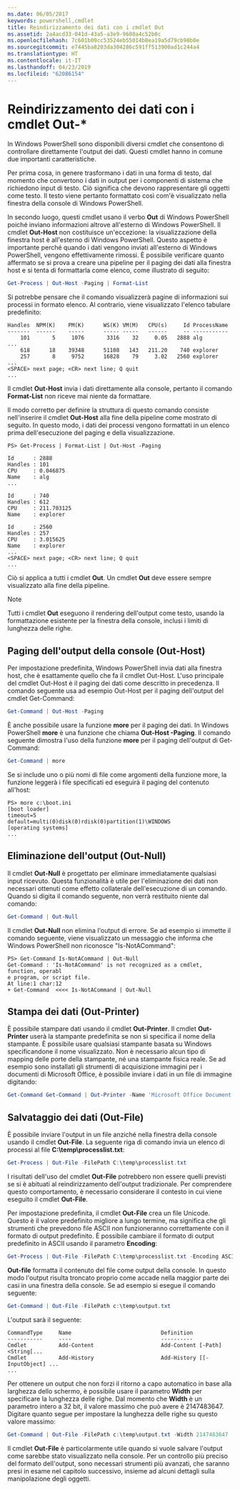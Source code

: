 ```yaml
---
ms.date: 06/05/2017
keywords: powershell,cmdlet
title: Reindirizzamento dei dati con i cmdlet Out
ms.assetid: 2a4acd33-041d-43a5-a3e9-9608a4c52b0c
ms.openlocfilehash: 7c601b09cc53524eb55014b8ea19a5d79cb98b0e
ms.sourcegitcommit: e7445ba8203da304286c591ff513900ad1c244a4
ms.translationtype: HT
ms.contentlocale: it-IT
ms.lasthandoff: 04/23/2019
ms.locfileid: "62086154"
---
```

# <a name="redirecting-data-with-out--cmdlets"></a>Reindirizzamento dei dati con i cmdlet Out-*

In Windows PowerShell sono disponibili diversi cmdlet che consentono di controllare direttamente l'output dei dati. Questi cmdlet hanno in comune due importanti caratteristiche.

Per prima cosa, in genere trasformano i dati in una forma di testo, dal momento che convertono i dati in output per i componenti di sistema che richiedono input di testo. Ciò significa che devono rappresentare gli oggetti come testo. Il testo viene pertanto formattato così com'è visualizzato nella finestra della console di Windows PowerShell.

In secondo luogo, questi cmdlet usano il verbo **Out** di Windows PowerShell poiché inviano informazioni altrove all'esterno di Windows PowerShell. Il cmdlet **Out-Host** non costituisce un'eccezione: la visualizzazione della finestra host è all'esterno di Windows PowerShell. Questo aspetto è importante perché quando i dati vengono inviati all'esterno di Windows PowerShell, vengono effettivamente rimossi. È possibile verificare quanto affermato se si prova a creare una pipeline per il paging dei dati alla finestra host e si tenta di formattarla come elenco, come illustrato di seguito:

```powershell
Get-Process | Out-Host -Paging | Format-List
```

Si potrebbe pensare che il comando visualizzerà pagine di informazioni sui processi in formato elenco. Al contrario, viene visualizzato l'elenco tabulare predefinito:

```output
Handles  NPM(K)    PM(K)      WS(K) VM(M)   CPU(s)     Id ProcessName
-------  ------    -----      ----- -----   ------     -- -----------
    101       5     1076       3316    32     0.05   2888 alg
...
    618      18    39348      51108   143   211.20    740 explorer
    257       8     9752      16828    79     3.02   2560 explorer
...
<SPACE> next page; <CR> next line; Q quit
...
```

Il cmdlet **Out-Host** invia i dati direttamente alla console, pertanto il comando **Format-List** non riceve mai niente da formattare.

Il modo corretto per definire la struttura di questo comando consiste nell'inserire il cmdlet **Out-Host** alla fine della pipeline come mostrato di seguito. In questo modo, i dati dei processi vengono formattati in un elenco prima dell'esecuzione del paging e della visualizzazione.

```
PS> Get-Process | Format-List | Out-Host -Paging

Id      : 2888
Handles : 101
CPU     : 0.046875
Name    : alg
...

Id      : 740
Handles : 612
CPU     : 211.703125
Name    : explorer

Id      : 2560
Handles : 257
CPU     : 3.015625
Name    : explorer
...
<SPACE> next page; <CR> next line; Q quit
...
```

Ciò si applica a tutti i cmdlet **Out**. Un cmdlet **Out** deve essere sempre visualizzato alla fine della pipeline.

> [!NOTE]
> Tutti i cmdlet **Out** eseguono il rendering dell'output come testo, usando la formattazione esistente per la finestra della console, inclusi i limiti di lunghezza delle righe.

## <a name="paging-console-output-out-host"></a>Paging dell'output della console (Out-Host)

Per impostazione predefinita, Windows PowerShell invia dati alla finestra host, che è esattamente quello che fa il cmdlet Out-Host. L'uso principale del cmdlet Out-Host è il paging dei dati come descritto in precedenza. Il comando seguente usa ad esempio Out-Host per il paging dell'output del cmdlet Get-Command:

```powershell
Get-Command | Out-Host -Paging
```

È anche possibile usare la funzione **more** per il paging dei dati. In Windows PowerShell **more** è una funzione che chiama **Out-Host -Paging**. Il comando seguente dimostra l'uso della funzione **more** per il paging dell'output di Get-Command:

```powershell
Get-Command | more
```

Se si include uno o più nomi di file come argomenti della funzione more, la funzione leggerà i file specificati ed eseguirà il paging del contenuto all'host:

```
PS> more c:\boot.ini
[boot loader]
timeout=5
default=multi(0)disk(0)rdisk(0)partition(1)\WINDOWS
[operating systems]
...
```

## <a name="discarding-output-out-null"></a>Eliminazione dell'output (Out-Null)

Il cmdlet **Out-Null** è progettato per eliminare immediatamente qualsiasi input ricevuto. Questa funzionalità è utile per l'eliminazione dei dati non necessari ottenuti come effetto collaterale dell'esecuzione di un comando. Quando si digita il comando seguente, non verrà restituito niente dal comando:

```powershell
Get-Command | Out-Null
```

Il cmdlet **Out-Null** non elimina l'output di errore. Se ad esempio si immette il comando seguente, viene visualizzato un messaggio che informa che Windows PowerShell non riconosce "Is-NotACommand":

```
PS> Get-Command Is-NotACommand | Out-Null
Get-Command : 'Is-NotACommand' is not recognized as a cmdlet, function, operabl
e program, or script file.
At line:1 char:12
+ Get-Command  <<<< Is-NotACommand | Out-Null
```

## <a name="printing-data-out-printer"></a>Stampa dei dati (Out-Printer)

È possibile stampare dati usando il cmdlet **Out-Printer**. Il cmdlet **Out-Printer** userà la stampante predefinita se non si specifica il nome della stampante. È possibile usare qualsiasi stampante basata su Windows specificandone il nome visualizzato. Non è necessario alcun tipo di mapping delle porte della stampante, né una stampante fisica reale. Se ad esempio sono installati gli strumenti di acquisizione immagini per i documenti di Microsoft Office, è possibile inviare i dati in un file di immagine digitando:

```powershell
Get-Command Get-Command | Out-Printer -Name 'Microsoft Office Document Image Writer'
```

## <a name="saving-data-out-file"></a>Salvataggio dei dati (Out-File)

È possibile inviare l'output in un file anziché nella finestra della console usando il cmdlet **Out-File**. La seguente riga di comando invia un elenco di processi al file **C:\\temp\\processlist.txt**:

```powershell
Get-Process | Out-File -FilePath C:\temp\processlist.txt
```

I risultati dell'uso del cmdlet **Out-File** potrebbero non essere quelli previsti se si è abituati al reindirizzamento dell'output tradizionale. Per comprendere questo comportamento, è necessario considerare il contesto in cui viene eseguito il cmdlet **Out-File**.

Per impostazione predefinita, il cmdlet **Out-File** crea un file Unicode. Questo è il valore predefinito migliore a lungo termine, ma significa che gli strumenti che prevedono file ASCII non funzioneranno correttamente con il formato di output predefinito. È possibile cambiare il formato di output predefinito in ASCII usando il parametro **Encoding**:

```powershell
Get-Process | Out-File -FilePath C:\temp\processlist.txt -Encoding ASCII
```

**Out-file** formatta il contenuto del file come output della console. In questo modo l'output risulta troncato proprio come accade nella maggior parte dei casi in una finestra della console. Se ad esempio si esegue il comando seguente:

```powershell
Get-Command | Out-File -FilePath c:\temp\output.txt
```

L'output sarà il seguente:

```output
CommandType     Name                            Definition
-----------     ----                            ----------
Cmdlet          Add-Content                     Add-Content [-Path] <String[...
Cmdlet          Add-History                     Add-History [[-InputObject] ...
...
```

Per ottenere un output che non forzi il ritorno a capo automatico in base alla larghezza dello schermo, è possibile usare il parametro **Width** per specificare la lunghezza delle righe. Dal momento che **Width** è un parametro intero a 32 bit, il valore massimo che può avere è 2147483647. Digitare quanto segue per impostare la lunghezza delle righe su questo valore massimo:

```powershell
Get-Command | Out-File -FilePath c:\temp\output.txt -Width 2147483647
```

Il cmdlet **Out-File** è particolarmente utile quando si vuole salvare l'output come sarebbe stato visualizzato nella console. Per un controllo più preciso del formato dell'output, sono necessari strumenti più avanzati, che saranno presi in esame nel capitolo successivo, insieme ad alcuni dettagli sulla manipolazione degli oggetti.